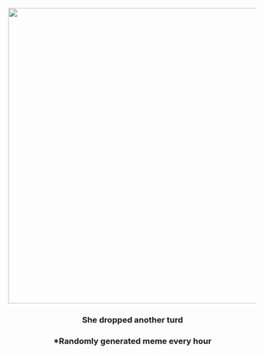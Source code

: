 <p align="center">
        <img src="https://i.redd.it/iotb9jqgjhv81.jpg" width="600" height="600">
        </p>
        <h3 align="center">She dropped another turd</h3>
        <h3 align="center">*Randomly generated meme every hour</h3>
    